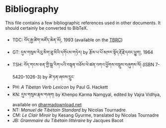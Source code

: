 # Bibliography

This file contains a few bibliographic references used in other documents. It should certainly be converted to BibTeX.

- TDC: བོད་རྒྱ་ཚིག་མཛོད་ཆེན་མོ།, 1993 (available on the [TBRC](http://www.tbrc.org/#library_work_ViewInWIndow-W29329|I1KG15044|3|1|829|876))
- GT: དུས་གསུམ་རེའུ་མིག་ཐུ་མིའི་དགོངས་གཏེར། by རྩོམ་པ་པོ་མཁར་སྟོད་རྡོ་རྗེ་དབང་ཕྱུག།, 1964
- TSH: བོད་གངས་ཅན་གྱི་སྒྲ་རིག་པའི་བསྟན་བཅོས་ལེ་ཚན་འགའ་ཕྱོགས་བསྡུས་བཞུགས་སོ། (ISBN 7-5420-1026-3) by ཚེ་ཏན་ཞབས་དྲུང་
- PH: *A Tibetan Verb Lexicon* by Paul G. Hackett
- KN: དུས་གསུམ་རྣམ་གཞག། by Khenpo Karma Namgyal, edited by Vajra Vidhya, available on [dharmadownload.net](http://www.dharmadownload.net/pages/english/Texts/texts_0038.htm)
- NT: *Manuel de Tibétain Standard* by Nicolas Tournadre
- CM: *Le Clair Miroir* by Kesang Gyurme, translated by Nicolas Tournadre
- JB: *Grammaire du Tibétain littéraire* by Jacques Bacot
